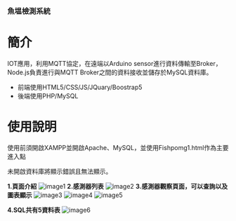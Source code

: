 ### 魚塭檢測系統

# 簡介
IOT應用，利用MQTT協定，在遠端以Arduino sensor進行資料傳輸至Broker，Node.js負責進行與MQTT Broker之間的資料接收並儲存於MySQL資料庫。

* 前端使用HTML5/CSS/JS/JQuary/Boostrap5
* 後端使用PHP/MySQL

# 使用說明
使用前須開啟XAMPP並開啟Apache、MySQL，並使用Fishpomg1.html作為主要進入點

未開啟資料庫將顯示錯誤且無法顯示。

**1.頁面介紹**
![image1](https://github.com/StupidChang/FishProject/assets/54949870/fe141589-d4ab-4aac-9b95-b0cf7a8e4d30)
**2.感測器列表**
![image2](https://github.com/StupidChang/FishProject/assets/54949870/d464ff90-6d5f-4dea-bbae-ab0d16e65264)
**3.感測器觀察頁面，可以查詢以及圖表顯示**
![image3](https://github.com/StupidChang/FishProject/assets/54949870/485e00fc-09ea-4640-a63f-1b3dfb09d801)
![image4](https://github.com/StupidChang/FishProject/assets/54949870/88a37047-8051-4aa6-9d2c-b5e8e5f30a84)
![image5](https://github.com/StupidChang/FishProject/assets/54949870/85af362c-06bc-4153-89fe-5c29ab89eb62)

**4.SQL共有5資料表**
![image6](https://github.com/StupidChang/FishProject/assets/54949870/f3d96647-cb8e-4b39-96e2-640b218e6d9f)
